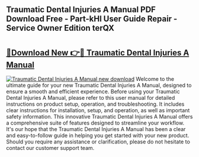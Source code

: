 ## Traumatic Dental Injuries A Manual PDF Download Free - Part-kHl User Guide Repair - Service Owner Edition terQX

# <h2><a href="http://cf1589.oget.top/?id=Traumatic+Dental+Injuries+A+Manual">🔗Download New 👉🔴 Traumatic Dental Injuries A Manual</a></h2>

[![Traumatic Dental Injuries A Manual new download](https://i.imgur.com/5g1atiW.png)](http://cf1589.oget.top/?id=Traumatic+Dental+Injuries+A+Manual)
Welcome to the ultimate guide for your new Traumatic Dental Injuries A Manual, designed to ensure a smooth and efficient experience. Before using your Traumatic Dental Injuries A Manual, please refer to this user manual for detailed instructions on product setup, operation, and troubleshooting. It includes clear instructions for installation, setup, and operation, as well as important safety information. This innovative Traumatic Dental Injuries A Manual offers a comprehensive suite of features designed to streamline your workflow. It's our hope that the Traumatic Dental Injuries A Manual has been a clear and easy-to-follow guide in helping you get started with your new product. Should you require any assistance or clarification, please do not hesitate to contact our customer support team.
